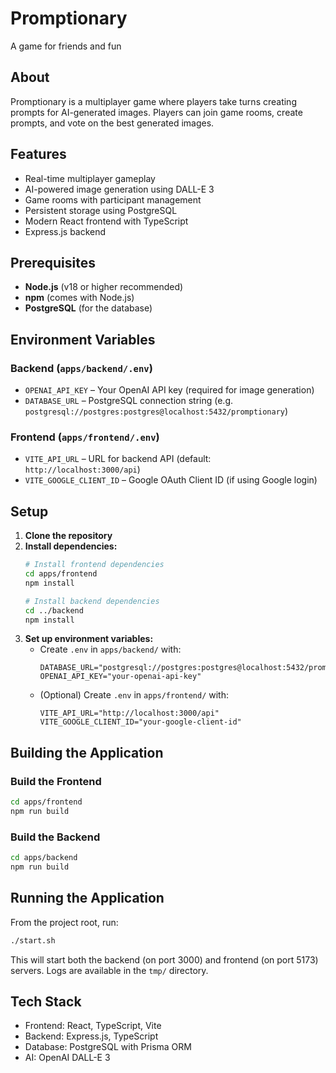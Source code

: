 # Promptionary

A game for friends and fun

## About

Promptionary is a multiplayer game where players take turns creating prompts for AI-generated images. Players can join game rooms, create prompts, and vote on the best generated images.

## Features

- Real-time multiplayer gameplay
- AI-powered image generation using DALL-E 3
- Game rooms with participant management
- Persistent storage using PostgreSQL
- Modern React frontend with TypeScript
- Express.js backend

## Prerequisites

- **Node.js** (v18 or higher recommended)
- **npm** (comes with Node.js)
- **PostgreSQL** (for the database)

## Environment Variables

### Backend (`apps/backend/.env`)
- `OPENAI_API_KEY` – Your OpenAI API key (required for image generation)
- `DATABASE_URL` – PostgreSQL connection string (e.g. `postgresql://postgres:postgres@localhost:5432/promptionary`)

### Frontend (`apps/frontend/.env`)
- `VITE_API_URL` – URL for backend API (default: `http://localhost:3000/api`)
- `VITE_GOOGLE_CLIENT_ID` – Google OAuth Client ID (if using Google login)

## Setup

1. **Clone the repository**
2. **Install dependencies:**
   ```bash
   # Install frontend dependencies
   cd apps/frontend
   npm install

   # Install backend dependencies
   cd ../backend
   npm install
   ```
3. **Set up environment variables:**
   - Create `.env` in `apps/backend/` with:
     ```
     DATABASE_URL="postgresql://postgres:postgres@localhost:5432/promptionary"
     OPENAI_API_KEY="your-openai-api-key"
     ```
   - (Optional) Create `.env` in `apps/frontend/` with:
     ```
     VITE_API_URL="http://localhost:3000/api"
     VITE_GOOGLE_CLIENT_ID="your-google-client-id"
     ```

## Building the Application

### Build the Frontend
```bash
cd apps/frontend
npm run build
```

### Build the Backend
```bash
cd apps/backend
npm run build
```

## Running the Application

From the project root, run:
```bash
./start.sh
```
This will start both the backend (on port 3000) and frontend (on port 5173) servers. Logs are available in the `tmp/` directory.

## Tech Stack

- Frontend: React, TypeScript, Vite
- Backend: Express.js, TypeScript
- Database: PostgreSQL with Prisma ORM
- AI: OpenAI DALL-E 3
